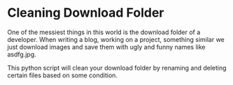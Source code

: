 # Cleaning Download Folder
One of the messiest things in this world is the download folder of a developer. When writing a blog, working on a project, something similar we just download images and save them with ugly and funny names like asdfg.jpg.

This python script will clean your download folder by renaming and deleting certain files based on some condition.